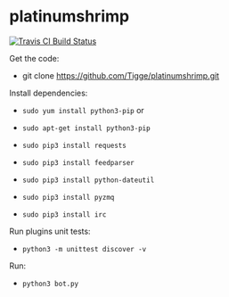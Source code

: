 platinumshrimp
=================================================

[![Travis CI Build Status](https://travis-ci.org/Tigge/platinumshrimp.svg?branch=master)](https://travis-ci.org/Tigge/platinumshrimp)


Get the code:

 - git clone https://github.com/Tigge/platinumshrimp.git

Install dependencies:

 -  `sudo yum install python3-pip`
  or
 - `sudo apt-get install python3-pip`

 - `sudo pip3 install requests`
 - `sudo pip3 install feedparser`
 - `sudo pip3 install python-dateutil`
 - `sudo pip3 install pyzmq`
 - `sudo pip3 install irc`

Run plugins unit tests:

 - `python3 -m unittest discover -v`

Run:

 - `python3 bot.py`
